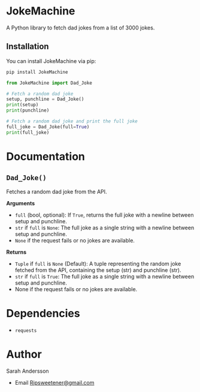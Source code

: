 # JokeMachine

A Python library to fetch dad jokes from a list of 3000 jokes.

## Installation

You can install JokeMachine via pip:

```bash
pip install JokeMachine
```





```python
from JokeMachine import Dad_Joke

# Fetch a random dad joke
setup, punchline = Dad_Joke()
print(setup)
print(punchline)

# Fetch a random dad joke and print the full joke
full_joke = Dad_Joke(full=True)
print(full_joke)
```
# Documentation
 ## `Dad_Joke()`
Fetches a random dad joke from the API.

**Arguments**
* `full` (bool, optional): If `True`, returns the full joke with a newline between setup and punchline. 
* `str` if `full` is `None`: The full joke as a single string with a newline between setup and punchline.
* `None` if the request fails or no jokes are available.

**Returns**

* `Tuple` if `full` is `None` (Default): A tuple representing the random joke fetched from the API, containing the setup (str) and punchline (str).
* `str` if `full` is `True`: The full joke as a single string with a newline between setup and punchline.
* None if the request fails or no jokes are available.

# Dependencies   
* `requests`


# Author
 Sarah Andersson

* Email Ripsweetener@gmail.com




